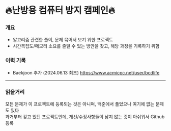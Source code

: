 # 🔥난방용 컴퓨터 방지 캠페인🔥
### 개요
- 알고리즘 관련한 풀이, 문제 묶어서 보기 위한 프로젝트
- 시간복잡도/메모리 소요를 줄일 수 있는 방안을 찾고, 해당 과정을 기록하기 위함

### 이력 기록
- Baekjoon 추가 (2024.06.13 최초) https://www.acmicpc.net/user/bcdlife
---
### 읽을거리
모든 문제가 이 프로젝트에 등록되는 것은 아니며, 백준에서 풀었으나 여기에 없는 문제도 있다  
과거부터 갖고 있던 프로젝트인데, 개선/수정사항들이 남지 않는 것이 아쉬워서 Github 등록  
